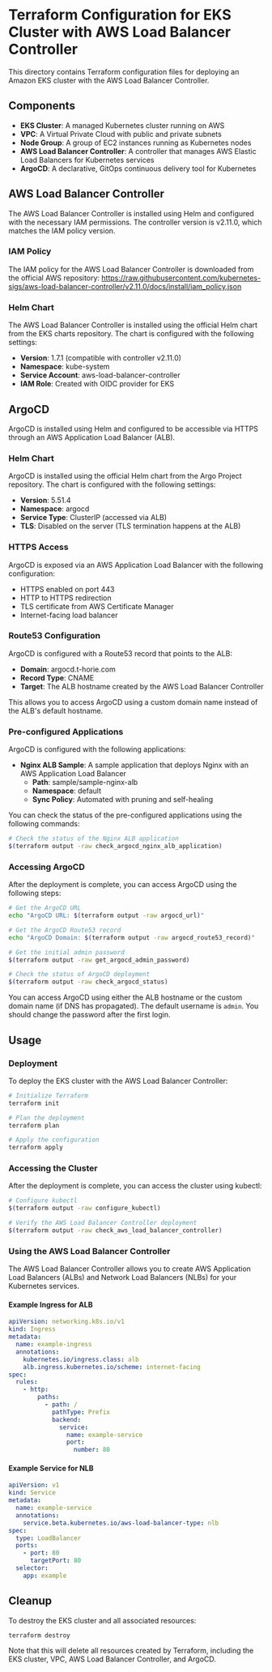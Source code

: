 # Terraform Configuration for EKS Cluster with AWS Load Balancer Controller

This directory contains Terraform configuration files for deploying an Amazon EKS cluster with the AWS Load Balancer Controller.

## Components

- **EKS Cluster**: A managed Kubernetes cluster running on AWS
- **VPC**: A Virtual Private Cloud with public and private subnets
- **Node Group**: A group of EC2 instances running as Kubernetes nodes
- **AWS Load Balancer Controller**: A controller that manages AWS Elastic Load Balancers for Kubernetes services
- **ArgoCD**: A declarative, GitOps continuous delivery tool for Kubernetes

## AWS Load Balancer Controller

The AWS Load Balancer Controller is installed using Helm and configured with the necessary IAM permissions. The controller version is v2.11.0, which matches the IAM policy version.

### IAM Policy

The IAM policy for the AWS Load Balancer Controller is downloaded from the official AWS repository:
https://raw.githubusercontent.com/kubernetes-sigs/aws-load-balancer-controller/v2.11.0/docs/install/iam_policy.json

### Helm Chart

The AWS Load Balancer Controller is installed using the official Helm chart from the EKS charts repository. The chart is configured with the following settings:

- **Version**: 1.7.1 (compatible with controller v2.11.0)
- **Namespace**: kube-system
- **Service Account**: aws-load-balancer-controller
- **IAM Role**: Created with OIDC provider for EKS

## ArgoCD

ArgoCD is installed using Helm and configured to be accessible via HTTPS through an AWS Application Load Balancer (ALB).

### Helm Chart

ArgoCD is installed using the official Helm chart from the Argo Project repository. The chart is configured with the following settings:

- **Version**: 5.51.4
- **Namespace**: argocd
- **Service Type**: ClusterIP (accessed via ALB)
- **TLS**: Disabled on the server (TLS termination happens at the ALB)

### HTTPS Access

ArgoCD is exposed via an AWS Application Load Balancer with the following configuration:

- HTTPS enabled on port 443
- HTTP to HTTPS redirection
- TLS certificate from AWS Certificate Manager
- Internet-facing load balancer

### Route53 Configuration

ArgoCD is configured with a Route53 record that points to the ALB:

- **Domain**: argocd.t-horie.com
- **Record Type**: CNAME
- **Target**: The ALB hostname created by the AWS Load Balancer Controller

This allows you to access ArgoCD using a custom domain name instead of the ALB's default hostname.

### Pre-configured Applications

ArgoCD is configured with the following applications:

- **Nginx ALB Sample**: A sample application that deploys Nginx with an AWS Application Load Balancer
  - **Path**: sample/sample-nginx-alb
  - **Namespace**: default
  - **Sync Policy**: Automated with pruning and self-healing

You can check the status of the pre-configured applications using the following commands:

```bash
# Check the status of the Nginx ALB application
$(terraform output -raw check_argocd_nginx_alb_application)
```

### Accessing ArgoCD

After the deployment is complete, you can access ArgoCD using the following steps:

```bash
# Get the ArgoCD URL
echo "ArgoCD URL: $(terraform output -raw argocd_url)"

# Get the ArgoCD Route53 record
echo "ArgoCD Domain: $(terraform output -raw argocd_route53_record)"

# Get the initial admin password
$(terraform output -raw get_argocd_admin_password)

# Check the status of ArgoCD deployment
$(terraform output -raw check_argocd_status)
```

You can access ArgoCD using either the ALB hostname or the custom domain name (if DNS has propagated). The default username is `admin`. You should change the password after the first login.

## Usage

### Deployment

To deploy the EKS cluster with the AWS Load Balancer Controller:

```bash
# Initialize Terraform
terraform init

# Plan the deployment
terraform plan

# Apply the configuration
terraform apply
```

### Accessing the Cluster

After the deployment is complete, you can access the cluster using kubectl:

```bash
# Configure kubectl
$(terraform output -raw configure_kubectl)

# Verify the AWS Load Balancer Controller deployment
$(terraform output -raw check_aws_load_balancer_controller)
```

### Using the AWS Load Balancer Controller

The AWS Load Balancer Controller allows you to create AWS Application Load Balancers (ALBs) and Network Load Balancers (NLBs) for your Kubernetes services.

#### Example Ingress for ALB

```yaml
apiVersion: networking.k8s.io/v1
kind: Ingress
metadata:
  name: example-ingress
  annotations:
    kubernetes.io/ingress.class: alb
    alb.ingress.kubernetes.io/scheme: internet-facing
spec:
  rules:
    - http:
        paths:
          - path: /
            pathType: Prefix
            backend:
              service:
                name: example-service
                port:
                  number: 80
```

#### Example Service for NLB

```yaml
apiVersion: v1
kind: Service
metadata:
  name: example-service
  annotations:
    service.beta.kubernetes.io/aws-load-balancer-type: nlb
spec:
  type: LoadBalancer
  ports:
    - port: 80
      targetPort: 80
  selector:
    app: example
```

## Cleanup

To destroy the EKS cluster and all associated resources:

```bash
terraform destroy
```

Note that this will delete all resources created by Terraform, including the EKS cluster, VPC, AWS Load Balancer Controller, and ArgoCD.
